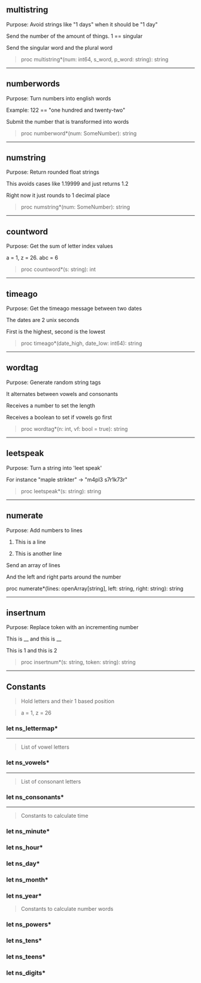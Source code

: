 ## multistring

Purpose: Avoid strings like "1 days" when it should be "1 day"

Send the number of the amount of things. 1 == singular

Send the singular word and the plural word

>proc multistring*(num: int64, s_word, p_word: string): string

---

## numberwords

Purpose: Turn numbers into english words

Example: 122 == "one hundred and twenty-two"

Submit the number that is transformed into words

>proc numberword*(num: SomeNumber): string

---

## numstring

Purpose: Return rounded float strings

This avoids cases like 1.19999 and just returns 1.2

Right now it just rounds to 1 decimal place

>proc numstring*(num: SomeNumber): string

---

## countword

Purpose: Get the sum of letter index values

a = 1, z = 26. abc = 6

>proc countword*(s: string): int

---

## timeago


Purpose: Get the timeago message between two dates

The dates are 2 unix seconds

First is the highest, second is the lowest

>proc timeago*(date_high, date_low: int64): string

---

## wordtag

Purpose: Generate random string tags

It alternates between vowels and consonants

Receives a number to set the length

Receives a boolean to set if vowels go first

>proc wordtag*(n: int, vf: bool = true): string

---

## leetspeak

Purpose: Turn a string into 'leet speak'

For instance "maple strikter" -> "m4pl3 s7r1k73r"

>proc leetspeak*(s: string): string

---

## numerate

Purpose: Add numbers to lines

1) This is a line

2) This is another line

Send an array of lines

And the left and right parts around the number

proc numerate*(lines: openArray[string], left: string, right: string): string

---

## insertnum

Purpose: Replace token with an incrementing number

This is __ and this is __

This is 1 and this is 2

>proc insertnum*(s: string, token: string): string

---

## Constants

> Hold letters and their 1 based position

> a = 1, z = 26

### let ns_lettermap*

---

> List of vowel letters

### let ns_vowels*

---

> List of consonant letters

### let ns_consonants*

---

> Constants to calculate time

### let ns_minute*

### let ns_hour*

### let ns_day*

### let ns_month*

### let ns_year*

> Constants to calculate number words

### let ns_powers*

### let ns_tens*

### let ns_teens*

### let ns_digits*